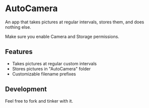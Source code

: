 # AutoCamera

An app that takes pictures at regular intervals, stores them, and does nothing
else.

Make sure you enable Camera and Storage permissions.

## Features

- Takes pictures at regular custom intervals
- Stores pictures in "AutoCamera" folder
- Customizable filename prefixes

## Development

Feel free to fork and tinker with it.

